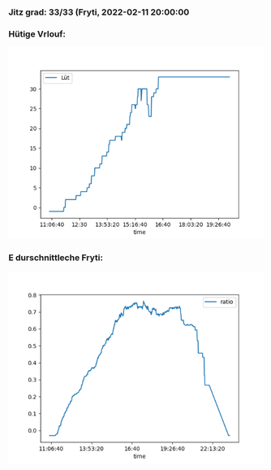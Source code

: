 ### Jitz grad: 33/33 (Fryti, 2022-02-11 20:00:00

### Hütige Vrlouf:
![Graph](Today.png)

### E durschnittleche Fryti:
![Graph](Fryti.png)